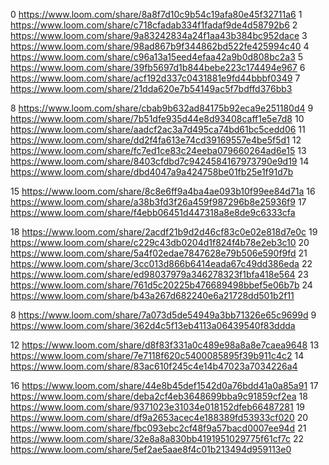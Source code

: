 
0 https://www.loom.com/share/8a8f7d10c9b54c19afa80e45f32711a6
1 https://www.loom.com/share/c718cfadab334f1fadaf9de4d58792b6
2 https://www.loom.com/share/9a83242834a24f1aa43b384bc952dace
3 https://www.loom.com/share/98ad867b9f344862bd522fe425994c40
4 https://www.loom.com/share/c96a13a15eed4efaa42a9b0d808bc2a3
5 https://www.loom.com/share/39fb5697d1b844bebe223c174494e967
6 https://www.loom.com/share/acf192d337c0431881e9fd44bbbf0349
7 https://www.loom.com/share/21dda620e7b54149ac5f7bdffd376bb3

8 https://www.loom.com/share/cbab9b632ad84175b92eca9e251180d4
9 https://www.loom.com/share/7b51dfe935d44e8d93408caff1e5e7d8
10 https://www.loom.com/share/aadcf2ac3a7d495ca74bd61bc5cedd06
11 https://www.loom.com/share/dd2f4fa613e74cd39169557e4be5f5d1
12 https://www.loom.com/share/fc7ed1ce83c24eeba079660264ad6e15
13 https://www.loom.com/share/8403cfdbd7c9424584167973790e9d19
14 https://www.loom.com/share/dbd4047a9a424758be01fb25e1f91d7b

15 https://www.loom.com/share/8c8e6ff9a4ba4ae093b10f99ee84d71a
16 https://www.loom.com/share/a38b3fd3f26a459f987296b8e25936f9
17 https://www.loom.com/share/f4ebb06451d447318a8e8de9c6333cfa

18 https://www.loom.com/share/2acdf21b9d2d46cf83c0e02e818d7e0c
19 https://www.loom.com/share/c229c43db0204d1f824f4b78e2eb3c10
20 https://www.loom.com/share/5a4f02edae7847628e79b506e590f9fd
21 https://www.loom.com/share/3cc013d866b6414eada67c49dd386eda
22 https://www.loom.com/share/ed98037979a346278323f1bfa418e564
23 https://www.loom.com/share/761d5c20225b476689498bbef5e06b7b
24 https://www.loom.com/share/b43a267d682240e6a21728dd501b2f11


8 https://www.loom.com/share/7a073d5de54949a3bb71326e65c9699d
9 https://www.loom.com/share/362d4c5f13eb4113a06439540f83ddda

12 https://www.loom.com/share/d8f83f331a0c489e98a8a8e7caea9648
13 https://www.loom.com/share/7e7118f620c5400085895f39b911c4c2
14 https://www.loom.com/share/83ac610f245c4e14b47023a7034226a4

16 https://www.loom.com/share/44e8b45def1542d0a76bdd41a0a85a91
17 https://www.loom.com/share/deba2cf4eb3648699bba9c91859cf2ea
18 https://www.loom.com/share/9371023e31034e018152dfeb66487281
19 https://www.loom.com/share/df9a2653acec4e188389fd53933cf020
20 https://www.loom.com/share/fbc093ebc2cf48f9a57bacd0007ee94d
21 https://www.loom.com/share/32e8a8a830bb4191951029775f61cf7c
22 https://www.loom.com/share/5ef2ae5aae8f4c01b213494d959113e0

